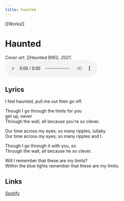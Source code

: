 ```yaml
---
title: haunted
---
```


[[Works]]

# Haunted
*Cover art*: [[Haunted BW]]. *2021*.
<audio src="assets/05 - Yama He - mimi2 Haunted rework + Intro 3.mp3" controls preload></audio>

## Lyrics

I feel haunted, pull me out 
then go off. 

Though I go through the limits for you  
get up, never  
Through the wall, all because you're so clever.  

Our time across my eyes; so many ripples, lullaby  
Our time across my eyes; so many ripples and I.  

Though I go through it with you, so  
Through the wall, all because he so clever.  

Will I remember that these are my limits?  
Within the blue lights remember that these are my limits.  

## Links

[Spotify](https://open.spotify.com/track/2tiBRY3VqfWtb5WuyQANOg?si=f02b382205804259)

